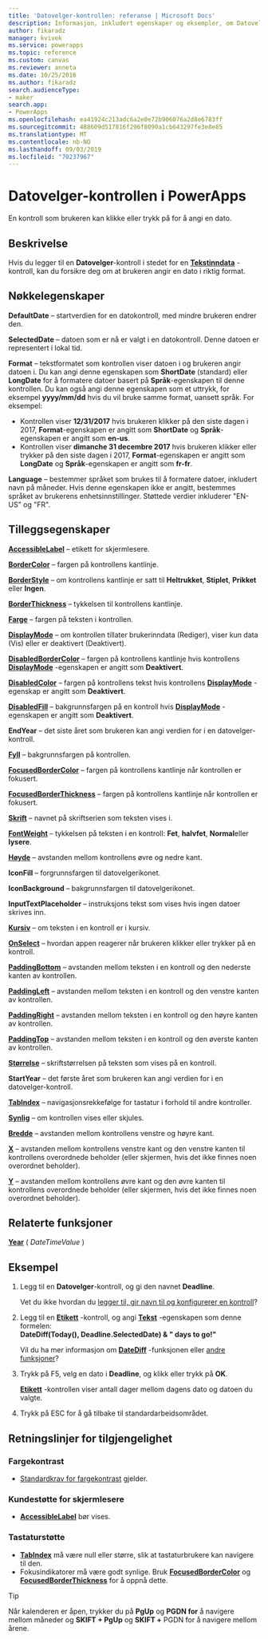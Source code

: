 ```yaml
---
title: 'Datovelger-kontrollen: referanse | Microsoft Docs'
description: Informasjon, inkludert egenskaper og eksempler, om Datovelger-kontrollen
author: fikaradz
manager: kvivek
ms.service: powerapps
ms.topic: reference
ms.custom: canvas
ms.reviewer: anneta
ms.date: 10/25/2016
ms.author: fikaradz
search.audienceType:
- maker
search.app:
- PowerApps
ms.openlocfilehash: ea41924c213adc6a2e0e72b906076a2d8e6783ff
ms.sourcegitcommit: 488609d517816f296f8090a1cb643297fe3e8e85
ms.translationtype: MT
ms.contentlocale: nb-NO
ms.lasthandoff: 09/03/2019
ms.locfileid: "70237967"
---
```

# <a name="date-picker-control-in-powerapps"></a>Datovelger-kontrollen i PowerApps
En kontroll som brukeren kan klikke eller trykk på for å angi en dato.

## <a name="description"></a>Beskrivelse
Hvis du legger til en **Datovelger**-kontroll i stedet for en **[Tekstinndata](control-text-input.md)** -kontroll, kan du forsikre deg om at brukeren angir en dato i riktig format.

## <a name="key-properties"></a>Nøkkelegenskaper
**DefaultDate** – startverdien for en datokontroll, med mindre brukeren endrer den.

**SelectedDate** – datoen som er nå er valgt i en datokontroll.  Denne datoen er representert i lokal tid.

**Format** – tekstformatet som kontrollen viser datoen i og brukeren angir datoen i. Du kan angi denne egenskapen som **ShortDate** (standard) eller **LongDate** for å formatere datoer basert på **Språk**-egenskapen til denne kontrollen. Du kan også angi denne egenskapen som et uttrykk, for eksempel **yyyy/mm/dd** hvis du vil bruke samme format, uansett språk. For eksempel:

* Kontrollen viser **12/31/2017** hvis brukeren klikker på den siste dagen i 2017, **Format**-egenskapen er angitt som **ShortDate** og **Språk**-egenskapen er angitt som **en-us**.
* Kontrollen viser **dimanche 31 decembre 2017** hvis brukeren klikker eller trykker på den siste dagen i 2017, **Format**-egenskapen er angitt som **LongDate** og **Språk**-egenskapen er angitt som **fr-fr**.

**Language** – bestemmer språket som brukes til å formatere datoer, inkludert navn på måneder. Hvis denne egenskapen ikke er angitt, bestemmes språket av brukerens enhetsinnstillinger. Støttede verdier inkluderer "EN-US" og "FR".

## <a name="additional-properties"></a>Tilleggsegenskaper
**[AccessibleLabel](properties-accessibility.md)** – etikett for skjermlesere.

**[BorderColor](properties-color-border.md)** – fargen på kontrollens kantlinje.

**[BorderStyle](properties-color-border.md)** – om kontrollens kantlinje er satt til **Heltrukket**, **Stiplet**, **Prikket** eller **Ingen**.

**[BorderThickness](properties-color-border.md)** – tykkelsen til kontrollens kantlinje.

**[Farge](properties-color-border.md)** – fargen på teksten i kontrollen.

**[DisplayMode](properties-core.md)** – om kontrollen tillater brukerinndata (Rediger), viser kun data (Vis) eller er deaktivert (Deaktivert).

**[DisabledBorderColor](properties-color-border.md)**  – fargen på kontrollens kantlinje hvis kontrollens **[DisplayMode](properties-core.md)** -egenskapen er angitt som **Deaktivert**.

**[DisabledColor](properties-color-border.md)** – fargen på kontrollens tekst hvis kontrollens **[DisplayMode](properties-core.md)** -egenskap er angitt som **Deaktivert**.

**[DisabledFill](properties-color-border.md)** – bakgrunnsfargen på en kontroll hvis **[DisplayMode](properties-core.md)** -egenskapen er angitt som **Deaktivert**.

**EndYear** – det siste året som brukeren kan angi verdien for i en datovelger-kontroll.

**[Fyll](properties-color-border.md)** – bakgrunnsfargen på kontrollen.

**[FocusedBorderColor](properties-color-border.md)** – fargen på kontrollens kantlinje når kontrollen er fokusert.

**[FocusedBorderThickness](properties-color-border.md)** – fargen på kontrollens kantlinje når kontrollen er fokusert.

**[Skrift](properties-text.md)** – navnet på skriftserien som teksten vises i.

**[FontWeight](properties-text.md)** – tykkelsen på teksten i en kontroll: **Fet**, **halvfet**, **Normal**eller **lysere**.

**[Høyde](properties-size-location.md)** – avstanden mellom kontrollens øvre og nedre kant.

**IconFill** – forgrunnsfargen til datovelgerikonet.

**IconBackground** – bakgrunnsfargen til datovelgerikonet.

**InputTextPlaceholder** – instruksjons tekst som vises hvis ingen datoer skrives inn.

**[Kursiv](properties-text.md)** – om teksten i en kontroll er i kursiv.

**[OnSelect](properties-core.md)** – hvordan appen reagerer når brukeren klikker eller trykker på en kontroll.

**[PaddingBottom](properties-size-location.md)** – avstanden mellom teksten i en kontroll og den nederste kanten av kontrollen.

**[PaddingLeft](properties-size-location.md)** – avstanden mellom teksten i en kontroll og den venstre kanten av kontrollen.

**[PaddingRight](properties-size-location.md)** – avstanden mellom teksten i en kontroll og den høyre kanten av kontrollen.

**[PaddingTop](properties-size-location.md)** – avstanden mellom teksten i en kontroll og den øverste kanten av kontrollen.

**[Størrelse](properties-text.md)** – skriftstørrelsen på teksten som vises på en kontroll.

**StartYear** – det første året som brukeren kan angi verdien for i en datovelger-kontroll.

**[TabIndex](properties-accessibility.md)** – navigasjonsrekkefølge for tastatur i forhold til andre kontroller.

**[Synlig](properties-core.md)** – om kontrollen vises eller skjules.

**[Bredde](properties-size-location.md)** – avstanden mellom kontrollens venstre og høyre kant.

**[X](properties-size-location.md)** – avstanden mellom kontrollens venstre kant og den venstre kanten til kontrollens overordnede beholder (eller skjermen, hvis det ikke finnes noen overordnet beholder).

**[Y](properties-size-location.md)** – avstanden mellom kontrollens øvre kant og den øvre kanten til kontrollens overordnede beholder (eller skjermen, hvis det ikke finnes noen overordnet beholder).

## <a name="related-functions"></a>Relaterte funksjoner
**[Year](../functions/function-datetime-parts.md)** ( *DateTimeValue* )

## <a name="example"></a>Eksempel
1. Legg til en **Datovelger**-kontroll, og gi den navnet **Deadline**.

    Vet du ikke hvordan du [legger til, gir navn til og konfigurerer en kontroll](../add-configure-controls.md)?
2. Legg til en **[Etikett](control-text-box.md)** -kontroll, og angi **[Tekst](properties-core.md)** -egenskapen som denne formelen:
   <br>**DateDiff(Today(), Deadline.SelectedDate) & " days to go!"**

    Vil du ha mer informasjon om **[DateDiff](../functions/function-dateadd-datediff.md)** -funksjonen eller [andre funksjoner](../formula-reference.md)?
3. Trykk på F5, velg en dato i **Deadline**, og klikk eller trykk på **OK**.

    **[Etikett](control-text-box.md)** -kontrollen viser antall dager mellom dagens dato og datoen du valgte.
4. Trykk på ESC for å gå tilbake til standardarbeidsområdet.


## <a name="accessibility-guidelines"></a>Retningslinjer for tilgjengelighet
### <a name="color-contrast"></a>Fargekontrast
* [Standardkrav for fargekontrast](../accessible-apps-color.md) gjelder.

### <a name="screen-reader-support"></a>Kundestøtte for skjermlesere
* **[AccessibleLabel](properties-accessibility.md)** bør vises.

### <a name="keyboard-support"></a>Tastaturstøtte
* **[TabIndex](properties-accessibility.md)** må være null eller større, slik at tastaturbrukere kan navigere til den.
* Fokusindikatorer må være godt synlige. Bruk **[FocusedBorderColor](properties-color-border.md)** og **[FocusedBorderThickness](properties-color-border.md)** for å oppnå dette.

> [!TIP]
> Når kalenderen er åpen, trykker du på **PgUp** og **PGDN for** å navigere mellom måneder og **SKIFT + PgUp** og **SKIFT +** PGDN for å navigere mellom årene.
